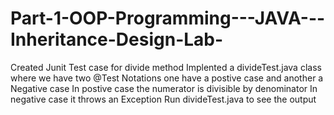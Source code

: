 # Part-1-OOP-Programming---JAVA---Inheritance-Design-Lab-
Created Junit Test case for divide method
Implented a divideTest.java class where we have two @Test Notations one have a postive case and another a Negative case
In postive case the numerator is divisible by denominator
In negative case it throws an Exception
Run divideTest.java to see the output
